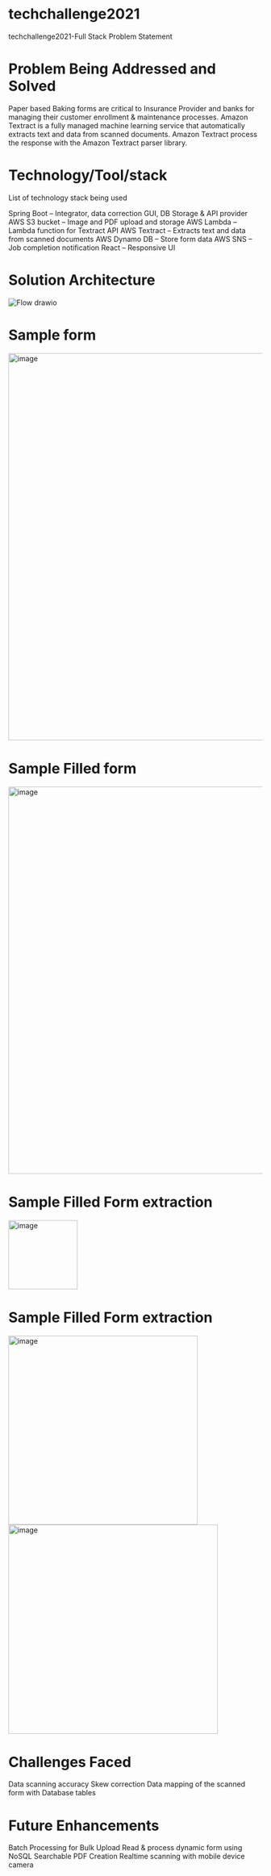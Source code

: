 # techchallenge2021
techchallenge2021-Full Stack Problem Statement 


# Problem Being Addressed and Solved
Paper based Baking forms are critical to Insurance Provider  and banks for managing their customer enrollment & maintenance processes.
Amazon Textract is a fully managed machine learning service that automatically extracts text and data from scanned documents.
Amazon Textract  process the response with the Amazon Textract parser library.



# Technology/Tool/stack
List of technology stack being used

Spring Boot – Integrator, data correction GUI, DB Storage & API provider
AWS S3 bucket – Image and PDF upload and storage
AWS Lambda – Lambda function for Textract API
AWS Textract – Extracts text and data from scanned documents 
AWS Dynamo DB – Store form data
AWS SNS – Job completion notification
React – Responsive UI 


# Solution Architecture

![Flow drawio](https://user-images.githubusercontent.com/52970035/132089138-cdda8ad6-3fb6-4503-af64-fa8a235a76e5.png)


# Sample form

<img width="768" alt="image" src="https://user-images.githubusercontent.com/52970035/132089294-91d9e314-4461-4bca-b5c5-ca4f61edc412.png">

# Sample Filled form
<img width="768" alt="image" src="https://user-images.githubusercontent.com/52970035/132089345-3b83c87c-a458-491d-b0c0-61d54dcdd65e.png">

# Sample Filled Form extraction
<img width="137" alt="image" src="https://user-images.githubusercontent.com/52970035/132089377-c8d0bfb3-a39b-4a47-a0b8-be4270f5b245.png">


# Sample Filled Form extraction

<img width="375" alt="image" src="https://user-images.githubusercontent.com/52970035/132089384-7c2f693e-3881-40ad-b6ce-8de36515b863.png">
<img width="415" alt="image" src="https://user-images.githubusercontent.com/52970035/132089386-b0d57374-2725-4a73-a662-277bc1650e8c.png">





# Challenges Faced
Data scanning accuracy 
Skew correction
Data mapping of the scanned form with Database tables



# Future Enhancements
Batch Processing for Bulk Upload
Read & process dynamic form using NoSQL
Searchable PDF Creation
Realtime scanning with mobile device camera























